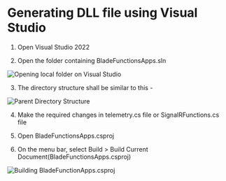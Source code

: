 # Generating DLL file using Visual Studio

1. Open Visual Studio 2022

2. Open the folder containing BladeFunctionsApps.sln
   
![Opening local folder on Visual Studio](https://github.com/hemantjuyal/DigitalTwin/assets/94553271/2acf2f31-00a7-4b73-a13e-1beca849b90b)

3. The directory structure shall be similar to this -

![Parent Directory Structure](https://github.com/hemantjuyal/DigitalTwin/assets/94553271/0283ea17-c53d-47fc-a2a3-8488f15123ea)

4. Make the required changes in telemetry.cs file or SignalRFunctions.cs file

5. Open BladeFunctionsApps.csproj
   
6. On the menu bar, select Build > Build Current Document(BladeFunctionsApps.csproj)

![Building BladeFunctionApps.csproj](https://github.com/hemantjuyal/DigitalTwin/assets/94553271/c922fcf0-0127-4acd-80af-e6dea131c7e1)
